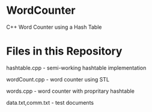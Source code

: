# WordCounter

C++ Word Counter using a Hash Table

# Files in this Repository

hashtable.cpp - semi-working hashtable implementation 

wordCount.cpp - word counter using STL 

words.cpp - word counter with propritary hashtable 

data.txt,comm.txt - test documents 